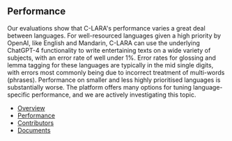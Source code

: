 ## Performance
Our evaluations show that C-LARA's performance varies a great deal between languages. For well-resourced languages 
given a high priority by OpenAI, like English and Mandarin, C-LARA can use the underlying ChatGPT-4 functionality
to write entertaining texts on a wide variety of subjects, with an error rate of well under 1%. Error
rates for glossing and lemma tagging for these languages are typically in the mid single digits,
with errors most commonly being due to incorrect treatment of multi-words (phrases). Performance
on smaller and less highly prioritised languages is substantially worse. The platform offers
many options for tuning language-specific performance, and we are actively investigating this topic.

- [Overview](index.md)
- [Performance](performance.md)
- [Contributors](collaborators.md)
- [Documents](documents.md)